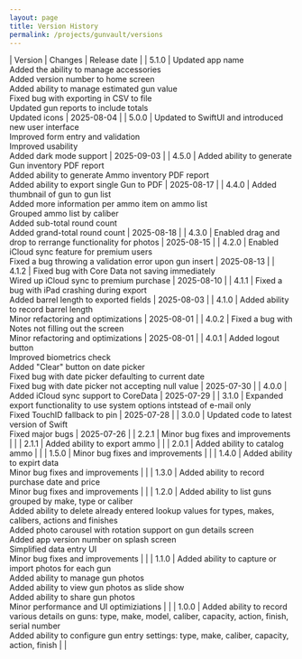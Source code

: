 ```yaml
---
layout: page
title: Version History
permalink: /projects/gunvault/versions
---
```


| Version | Changes | Release date |
| 5.1.0 | Updated app name <br /> Added the ability to manage accessories <br /> Added version number to home screen <br /> Added ability to manage estimated gun value <br /> Fixed bug with exporting in CSV to file <br /> Updated gun reports to include totals <br /> Updated icons | 2025-08-04 |
| 5.0.0 | Updated to SwiftUI and introduced new user interface <br /> Improved form entry and validation <br /> Improved usability <br /> Added dark mode support | 2025-09-03 |
| 4.5.0 | Added ability to generate Gun inventory PDF report <br /> Added ability to generate Ammo inventory PDF report <br /> Added ability to export single Gun to PDF | 2025-08-17 |
| 4.4.0 | Added thumbnail of gun to gun list <br /> Added more information per ammo item on ammo list <br /> Grouped ammo list by caliber <br /> Added sub-total round count <br /> Added grand-total round count | 2025-08-18 |
| 4.3.0 | Enabled drag and drop to rerrange functionality for photos | 2025-08-15 |
| 4.2.0 | Enabled iCloud sync feature for premium users <br /> Fixed a bug throwing a validation error upon gun insert | 2025-08-13 |
| 4.1.2 | Fixed bug with Core Data not saving immediately <br /> Wired up iCloud sync to premium purchase | 2025-08-10 |
| 4.1.1 | Fixed a bug with iPad crashing during export <br />Added barrel length to exported fields | 2025-08-03 |
| 4.1.0 | Added ability to record barrel length <br /> Minor refactoring and optimizations | 2025-08-01 |
| 4.0.2 | Fixed a bug with Notes not filling out the screen <br /> Minor refactoring and optimizations | 2025-08-01 |
| 4.0.1 | Added logout button <br/> Improved biometrics check <br /> Added "Clear" button on date picker <br /> Fixed bug with date picker defaulting to current date <br /> Fixed bug with date picker not accepting null value | 2025-07-30 |
| 4.0.0 | Added iCloud sync support to CoreData | 2025-07-29 |
| 3.1.0 | Expanded export functionality to use system options intstead of e-mail only <br/> Fixed TouchID fallback to pin | 2025-07-28 |
| 3.0.0 | Updated code to latest version of Swift <br/> Fixed major bugs | 2025-07-26 |
| 2.2.1 | Minor bug fixes and improvements | |
| 2.1.1 | Added ability to export ammo | |
| 2.0.1 | Added ability to catalog ammo | |
| 1.5.0 | Minor bug fixes and improvements | |
| 1.4.0 | Added ability to expirt data <br/> Minor bug fixes and improvements | |
| 1.3.0 | Added ability to record purchase date and price <br/> Minor bug fixes and improvements | |
| 1.2.0 | Added ability to list guns grouped by make, type or caliber <br/> Added ability to delete already entered lookup values for types, makes, calibers, actions and finishes <br/> Added photo carousel with rotation support on gun details screen <br/> Added app version number on splash screen <br/> Simplified data entry UI <br/>Minor bug fixes and improvements | |
| 1.1.0 | Added ability to capture or import photos for each gun <br/> Added ability to manage gun photos <br/> Added ability to view gun photos as slide show <br/> Added ability to share gun photos <br/> Minor performance and UI optimiziations | |
| 1.0.0 | Added ability to record various details on guns: type, make, model, caliber, capacity, action, finish, serial number <br/> Added ability to configure gun entry settings: type, make, caliber, capacity, action, finish | |
